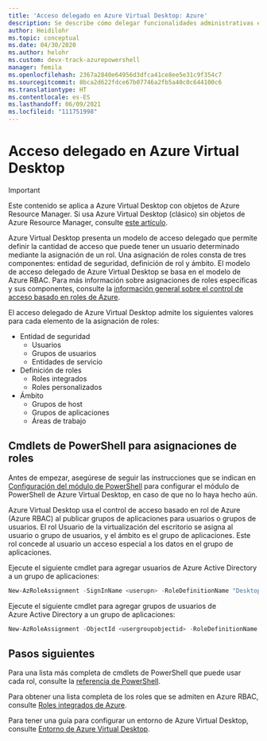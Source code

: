 ```yaml
---
title: 'Acceso delegado en Azure Virtual Desktop: Azure'
description: Se describe cómo delegar funcionalidades administrativas en una implementación de Azure Virtual Desktop y se incluyen ejemplos.
author: Heidilohr
ms.topic: conceptual
ms.date: 04/30/2020
ms.author: helohr
ms.custom: devx-track-azurepowershell
manager: femila
ms.openlocfilehash: 2367a2840e64956d3dfca41ce8ee5e31c9f354c7
ms.sourcegitcommit: 8bca2d622fdce67b07746a2fb5a40c0c644100c6
ms.translationtype: HT
ms.contentlocale: es-ES
ms.lasthandoff: 06/09/2021
ms.locfileid: "111751998"
---
```

# <a name="delegated-access-in-azure-virtual-desktop"></a>Acceso delegado en Azure Virtual Desktop

>[!IMPORTANT]
>Este contenido se aplica a Azure Virtual Desktop con objetos de Azure Resource Manager. Si usa Azure Virtual Desktop (clásico) sin objetos de Azure Resource Manager, consulte [este artículo](./virtual-desktop-fall-2019/delegated-access-virtual-desktop-2019.md).

Azure Virtual Desktop presenta un modelo de acceso delegado que permite definir la cantidad de acceso que puede tener un usuario determinado mediante la asignación de un rol. Una asignación de roles consta de tres componentes: entidad de seguridad, definición de rol y ámbito. El modelo de acceso delegado de Azure Virtual Desktop se basa en el modelo de Azure RBAC. Para más información sobre asignaciones de roles específicas y sus componentes, consulte la [información general sobre el control de acceso basado en roles de Azure](../role-based-access-control/built-in-roles.md).

El acceso delegado de Azure Virtual Desktop admite los siguientes valores para cada elemento de la asignación de roles:

* Entidad de seguridad
    * Usuarios
    * Grupos de usuarios
    * Entidades de servicio
* Definición de roles
    * Roles integrados
    * Roles personalizados
* Ámbito
    * Grupos de host
    * Grupos de aplicaciones
    * Áreas de trabajo

## <a name="powershell-cmdlets-for-role-assignments"></a>Cmdlets de PowerShell para asignaciones de roles

Antes de empezar, asegúrese de seguir las instrucciones que se indican en [Configuración del módulo de PowerShell](powershell-module.md) para configurar el módulo de PowerShell de Azure Virtual Desktop, en caso de que no lo haya hecho aún.

Azure Virtual Desktop usa el control de acceso basado en rol de Azure (Azure RBAC) al publicar grupos de aplicaciones para usuarios o grupos de usuarios. El rol Usuario de la virtualización del escritorio se asigna al usuario o grupo de usuarios, y el ámbito es el grupo de aplicaciones. Este rol concede al usuario un acceso especial a los datos en el grupo de aplicaciones.

Ejecute el siguiente cmdlet para agregar usuarios de Azure Active Directory a un grupo de aplicaciones:

```powershell
New-AzRoleAssignment -SignInName <userupn> -RoleDefinitionName "Desktop Virtualization User" -ResourceName <appgroupname> -ResourceGroupName <resourcegroupname> -ResourceType 'Microsoft.DesktopVirtualization/applicationGroups'
```

Ejecute el siguiente cmdlet para agregar grupos de usuarios de Azure Active Directory a un grupo de aplicaciones:

```powershell
New-AzRoleAssignment -ObjectId <usergroupobjectid> -RoleDefinitionName "Desktop Virtualization User" -ResourceName <appgroupname> -ResourceGroupName <resourcegroupname> -ResourceType 'Microsoft.DesktopVirtualization/applicationGroups'
```

## <a name="next-steps"></a>Pasos siguientes

Para una lista más completa de cmdlets de PowerShell que puede usar cada rol, consulte la [referencia de PowerShell](/powershell/windows-virtual-desktop/overview).

Para obtener una lista completa de los roles que se admiten en Azure RBAC, consulte [Roles integrados de Azure](../role-based-access-control/built-in-roles.md).

Para tener una guía para configurar un entorno de Azure Virtual Desktop, consulte [Entorno de Azure Virtual Desktop](environment-setup.md).
